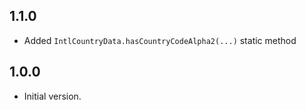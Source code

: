 ## 1.1.0

- Added `IntlCountryData.hasCountryCodeAlpha2(...)` static method

## 1.0.0

- Initial version.
